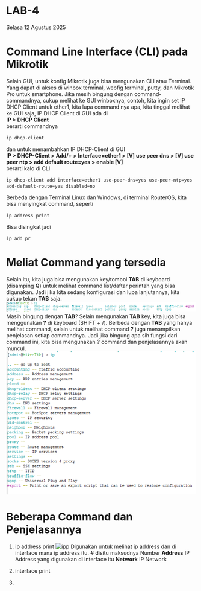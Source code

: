 # LAB-4
Selasa 12 Agustus 2025

# Command Line Interface (CLI) pada Mikrotik 
  Selain GUI, untuk konfig Mikrotik juga bisa mengunakan CLI atau Terminal. Yang dapat di akses di winbox terminal, webfig terminal, putty, dan Mikrotik Pro untuk smartphone. Jika mesih bingung dengan command-commandnya, cukup melihat ke GUI winboxnya, contoh, kita ingin set IP DHCP Client untuk ether1, kita lupa command nya apa, kita tinggal melihat ke GUI saja, IP DHCP Client di GUI ada di  
**IP > DHCP Client**  
berarti commandnya

    ip dhcp-client 
dan untuk menambahkan IP DHCP-Client di GUI  
**IP > DHCP-Client > Add/+ > Interface=ether1 > [V] use peer dns > [V] use peer ntp > add default route=yes > enable [V]**  
berarti kalo di CLI

    ip dhcp-client add interface=ether1 use-peer-dns=yes use-peer-ntp=yes add-default-route=yes disabled=no
Berbeda dengan Terminal Linux dan Windows, di terminal RouterOS, kita bisa menyingkat command, seperti

    ip address print
Bisa disingkat jadi

    ip add pr
    
# Meliat Command yang tersedia
Selain itu, kita juga bisa mengunakan key/tombol **TAB** di keyboard (disamping **Q**) untuk melihat command list/daftar perintah yang bisa digunakan. Jadi jika kita sedang konfigurasi dan lupa lanjutannya, kita cukup tekan **TAB** saja.  
![TAB](TAB.PNG)  
Masih bingung dengan **TAB**? Selain mengunakan **TAB** key, kita juga bisa menggunakan **?** di keyboard (SHIFT + /). Berbeda dengan **TAB** yang hanya melihat command, selain untuk melihat command **?** juga menampilkan penjelasan setiap commandnya. Jadi jika bingung apa sih fungsi dari command ini, kita bisa mengunakan **?** command dan penjelasannya akan muncul.  
![Q](Q.PNG)  
# Beberapa Command dan Penjelasannya
  1. ip address print
![ipp](ippr.PNG)
  Digunakan untuk melihat ip address dan di interface mana ip address itu.
**#** disitu maksudnya Number
**Address** IP Address yang digunakan di interface itu
**Network** IP Network

  3. interface print  
  4. 

